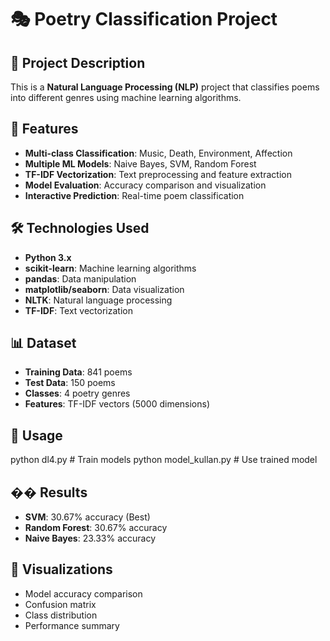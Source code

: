 # 🎭 Poetry Classification Project

## 📖 Project Description
This is a **Natural Language Processing (NLP)** project that classifies poems into different genres using machine learning algorithms.

## 🎯 Features
- **Multi-class Classification**: Music, Death, Environment, Affection
- **Multiple ML Models**: Naive Bayes, SVM, Random Forest
- **TF-IDF Vectorization**: Text preprocessing and feature extraction
- **Model Evaluation**: Accuracy comparison and visualization
- **Interactive Prediction**: Real-time poem classification

## 🛠️ Technologies Used
- **Python 3.x**
- **scikit-learn**: Machine learning algorithms
- **pandas**: Data manipulation
- **matplotlib/seaborn**: Data visualization
- **NLTK**: Natural language processing
- **TF-IDF**: Text vectorization

## 📊 Dataset
- **Training Data**: 841 poems
- **Test Data**: 150 poems
- **Classes**: 4 poetry genres
- **Features**: TF-IDF vectors (5000 dimensions)

## 🚀 Usage

python dl4.py  # Train models
python model_kullan.py  # Use trained model


## �� Results
- **SVM**: 30.67% accuracy (Best)
- **Random Forest**: 30.67% accuracy
- **Naive Bayes**: 23.33% accuracy

## 🎨 Visualizations
- Model accuracy comparison
- Confusion matrix
- Class distribution
- Performance summary
